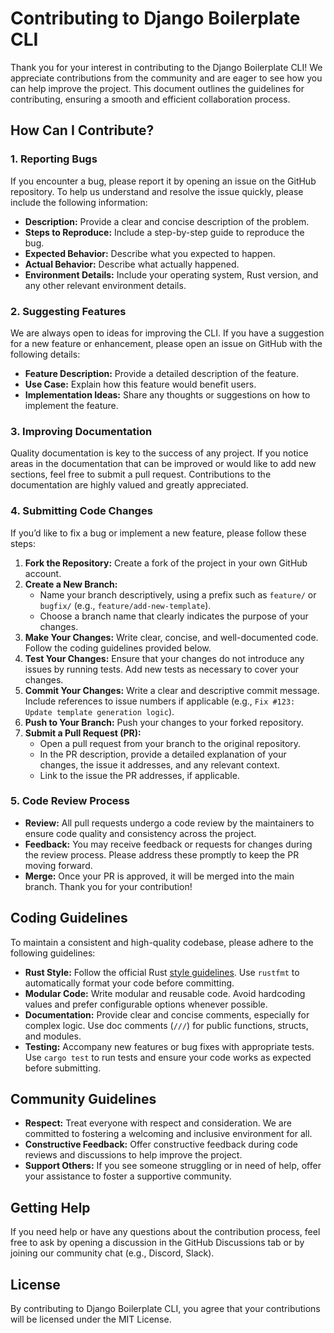 # Contributing to Django Boilerplate CLI

Thank you for your interest in contributing to the Django Boilerplate CLI! We appreciate contributions from the community and are eager to see how you can help improve the project. This document outlines the guidelines for contributing, ensuring a smooth and efficient collaboration process.

## How Can I Contribute?

### 1. Reporting Bugs

If you encounter a bug, please report it by opening an issue on the GitHub repository. To help us understand and resolve the issue quickly, please include the following information:

- **Description:** Provide a clear and concise description of the problem.
- **Steps to Reproduce:** Include a step-by-step guide to reproduce the bug.
- **Expected Behavior:** Describe what you expected to happen.
- **Actual Behavior:** Describe what actually happened.
- **Environment Details:** Include your operating system, Rust version, and any other relevant environment details.

### 2. Suggesting Features

We are always open to ideas for improving the CLI. If you have a suggestion for a new feature or enhancement, please open an issue on GitHub with the following details:

- **Feature Description:** Provide a detailed description of the feature.
- **Use Case:** Explain how this feature would benefit users.
- **Implementation Ideas:** Share any thoughts or suggestions on how to implement the feature.

### 3. Improving Documentation

Quality documentation is key to the success of any project. If you notice areas in the documentation that can be improved or would like to add new sections, feel free to submit a pull request. Contributions to the documentation are highly valued and greatly appreciated.

### 4. Submitting Code Changes

If you’d like to fix a bug or implement a new feature, please follow these steps:

1. **Fork the Repository:** Create a fork of the project in your own GitHub account.
2. **Create a New Branch:** 
   - Name your branch descriptively, using a prefix such as `feature/` or `bugfix/` (e.g., `feature/add-new-template`).
   - Choose a branch name that clearly indicates the purpose of your changes.
3. **Make Your Changes:** Write clear, concise, and well-documented code. Follow the coding guidelines provided below.
4. **Test Your Changes:** Ensure that your changes do not introduce any issues by running tests. Add new tests as necessary to cover your changes.
5. **Commit Your Changes:** Write a clear and descriptive commit message. Include references to issue numbers if applicable (e.g., `Fix #123: Update template generation logic`).
6. **Push to Your Branch:** Push your changes to your forked repository.
7. **Submit a Pull Request (PR):** 
   - Open a pull request from your branch to the original repository.
   - In the PR description, provide a detailed explanation of your changes, the issue it addresses, and any relevant context.
   - Link to the issue the PR addresses, if applicable.

### 5. Code Review Process

- **Review:** All pull requests undergo a code review by the maintainers to ensure code quality and consistency across the project.
- **Feedback:** You may receive feedback or requests for changes during the review process. Please address these promptly to keep the PR moving forward.
- **Merge:** Once your PR is approved, it will be merged into the main branch. Thank you for your contribution!

## Coding Guidelines

To maintain a consistent and high-quality codebase, please adhere to the following guidelines:

- **Rust Style:** Follow the official Rust [style guidelines](https://doc.rust-lang.org/1.0.0/style/style/). Use `rustfmt` to automatically format your code before committing.
- **Modular Code:** Write modular and reusable code. Avoid hardcoding values and prefer configurable options whenever possible.
- **Documentation:** Provide clear and concise comments, especially for complex logic. Use doc comments (`///`) for public functions, structs, and modules.
- **Testing:** Accompany new features or bug fixes with appropriate tests. Use `cargo test` to run tests and ensure your code works as expected before submitting.

## Community Guidelines

- **Respect:** Treat everyone with respect and consideration. We are committed to fostering a welcoming and inclusive environment for all.
- **Constructive Feedback:** Offer constructive feedback during code reviews and discussions to help improve the project.
- **Support Others:** If you see someone struggling or in need of help, offer your assistance to foster a supportive community.

## Getting Help

If you need help or have any questions about the contribution process, feel free to ask by opening a discussion in the GitHub Discussions tab or by joining our community chat (e.g., Discord, Slack).

## License

By contributing to Django Boilerplate CLI, you agree that your contributions will be licensed under the MIT License.